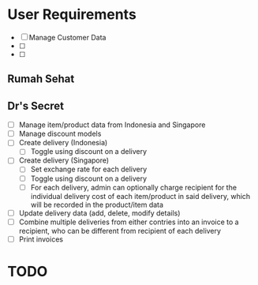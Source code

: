 # User Requirements

- [ ] Manage Customer Data
- [ ]
- [ ]

## Rumah Sehat

## Dr's Secret

- [ ] Manage item/product data from Indonesia and Singapore
- [ ] Manage discount models
- [ ] Create delivery (Indonesia)
  - [ ] Toggle using discount on a delivery
- [ ] Create delivery (Singapore)
  - [ ] Set exchange rate for each delivery
  - [ ] Toggle using discount on a delivery
  - [ ] For each delivery, admin can optionally charge recipient for the individual delivery cost of each item/product in said delivery, which will be recorded in the product/item data
- [ ] Update delivery data (add, delete, modify details)
- [ ] Combine multiple deliveries from either contries into an invoice to a recipient, who can be different from recipient of each delivery
- [ ] Print invoices

# TODO
